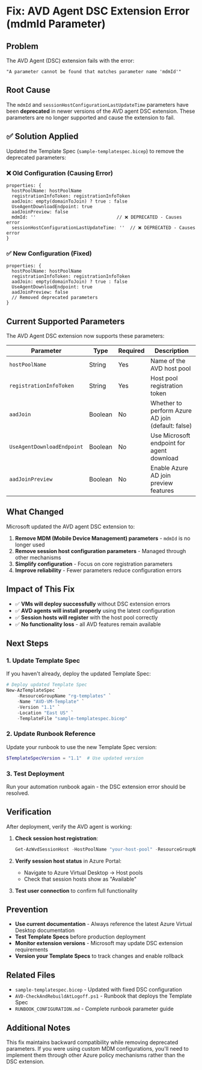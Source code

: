 # Fix: AVD Agent DSC Extension Error (mdmId Parameter)

## Problem
The AVD Agent (DSC) extension fails with the error:
```
"A parameter cannot be found that matches parameter name 'mdmId'"
```

## Root Cause
The `mdmId` and `sessionHostConfigurationLastUpdateTime` parameters have been **deprecated** in newer versions of the AVD agent DSC extension. These parameters are no longer supported and cause the extension to fail.

## ✅ Solution Applied
Updated the Template Spec (`sample-templatespec.bicep`) to remove the deprecated parameters:

### ❌ Old Configuration (Causing Error)
```bicep
properties: {
  hostPoolName: hostPoolName
  registrationInfoToken: registrationInfoToken
  aadJoin: empty(domainToJoin) ? true : false
  UseAgentDownloadEndpoint: true
  aadJoinPreview: false
  mdmId: ''                              // ❌ DEPRECATED - Causes error
  sessionHostConfigurationLastUpdateTime: ''  // ❌ DEPRECATED - Causes error
}
```

### ✅ New Configuration (Fixed)
```bicep
properties: {
  hostPoolName: hostPoolName
  registrationInfoToken: registrationInfoToken
  aadJoin: empty(domainToJoin) ? true : false
  UseAgentDownloadEndpoint: true
  aadJoinPreview: false
  // Removed deprecated parameters
}
```

## Current Supported Parameters
The AVD Agent DSC extension now supports these parameters:

| Parameter | Type | Required | Description |
|-----------|------|----------|-------------|
| `hostPoolName` | String | Yes | Name of the AVD host pool |
| `registrationInfoToken` | String | Yes | Host pool registration token |
| `aadJoin` | Boolean | No | Whether to perform Azure AD join (default: false) |
| `UseAgentDownloadEndpoint` | Boolean | No | Use Microsoft endpoint for agent download |
| `aadJoinPreview` | Boolean | No | Enable Azure AD join preview features |

## What Changed
Microsoft updated the AVD agent DSC extension to:
1. **Remove MDM (Mobile Device Management) parameters** - `mdmId` is no longer used
2. **Remove session host configuration parameters** - Managed through other mechanisms
3. **Simplify configuration** - Focus on core registration parameters
4. **Improve reliability** - Fewer parameters reduce configuration errors

## Impact of This Fix
- ✅ **VMs will deploy successfully** without DSC extension errors
- ✅ **AVD agents will install properly** using the latest configuration
- ✅ **Session hosts will register** with the host pool correctly
- ✅ **No functionality loss** - all AVD features remain available

## Next Steps

### 1. Update Template Spec
If you haven't already, deploy the updated Template Spec:

```powershell
# Deploy updated Template Spec
New-AzTemplateSpec `
    -ResourceGroupName "rg-templates" `
    -Name "AVD-VM-Template" `
    -Version "1.1" `
    -Location "East US" `
    -TemplateFile "sample-templatespec.bicep"
```

### 2. Update Runbook Reference
Update your runbook to use the new Template Spec version:
```powershell
$TemplateSpecVersion = "1.1"  # Use updated version
```

### 3. Test Deployment
Run your automation runbook again - the DSC extension error should be resolved.

## Verification
After deployment, verify the AVD agent is working:

1. **Check session host registration**:
   ```powershell
   Get-AzWvdSessionHost -HostPoolName "your-host-pool" -ResourceGroupName "rg-avd"
   ```

2. **Verify session host status** in Azure Portal:
   - Navigate to Azure Virtual Desktop → Host pools
   - Check that session hosts show as "Available"

3. **Test user connection** to confirm full functionality

## Prevention
- **Use current documentation** - Always reference the latest Azure Virtual Desktop documentation
- **Test Template Specs** before production deployment
- **Monitor extension versions** - Microsoft may update DSC extension requirements
- **Version your Template Specs** to track changes and enable rollback

## Related Files
- `sample-templatespec.bicep` - Updated with fixed DSC configuration
- `AVD-CheckAndRebuildAtLogoff.ps1` - Runbook that deploys the Template Spec
- `RUNBOOK_CONFIGURATION.md` - Complete runbook parameter guide

## Additional Notes
This fix maintains backward compatibility while removing deprecated parameters. If you were using custom MDM configurations, you'll need to implement them through other Azure policy mechanisms rather than the DSC extension.
